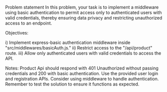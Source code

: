 Problem statement
In this problem, your task is to implement a middleware using basic authentication to permit access only to authenticated users with valid credentials, thereby ensuring data privacy and restricting unauthorized access to an endpoint.

Objectives:

i) Implement express-basic authentication middleware inside "src/middlewares/basicAuth.js."
ii) Restrict access to the "/api/product" route.
iii) Allow only authenticated users with valid credentials to access the API.

Notes:
Product Api should respond with 401 Unauthorized without passing credentials and 200 with basic authentication.
Use the provided user login and registration APIs.
Consider using middleware to handle authentication.
Remember to test the solution to ensure it functions as expected.
